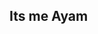 ## Its me Ayam

<!--
**AyamXsn/AyamXsn** is a ✨ _special_ ✨ repository because its `README.md` (this file) appears on your GitHub profile.

Here are some ideas to get you started:


🎯 Currently mastering **web development / data science / anything you’re learning**  
🌱 Exploring open source and side projects  
📫 Reach me: your.email@example.com  
⚡ Fun fact: I love coding at midnight 🌙
-->
